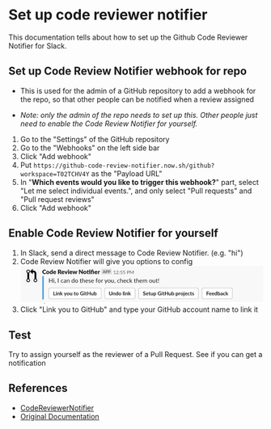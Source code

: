 # Set up code reviewer notifier

This documentation tells about how to set up the Github Code Reviewer Notifier for Slack.

## Set up Code Review Notifier webhook for repo

* This is used for the admin of a GitHub repository to add a webhook for the repo, so that other people can be notified when a review assigned

* *Note: only the admin of the repo needs to set up this. Other people just need to enable the Code Review Notifier for yourself.*

1. Go to the "Settings" of the GitHub repository
1. Go to the "Webhooks" on the left side bar
1. Click "Add webhook"
1. Put `https://github-code-review-notifier.now.sh/github?workspace=T02TCHV4Y` as the "Payload URL"
1. In "**Which events would you like to trigger this webhook?**" part, select "Let me select individual events.", and only select "Pull requests" and "Pull request reviews"
1. Click "Add webhook"

## Enable Code Review Notifier for yourself

1. In Slack, send a direct message to Code Review Notifier. (e.g. "hi")
1. Code Review Notifier will give you options to config
  ![Code Review Notifier](./3.code-review-notifier.png)
1. Click "Link you to GitHub" and type your GitHub account name to link it

## Test

Try to assign yourself as the reviewer of a Pull Request. See if you can get a notification

## References

* [CodeReviewerNotifier](https://enixcoda.github.io/github-code-review-notifier/)
* [Original Documentation](https://intersective.atlassian.net/wiki/spaces/KB/pages/662667385/Set+up+code+reviewer+notifier)

